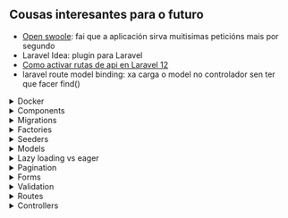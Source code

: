 ## Cousas interesantes para o futuro
* [Open swoole](https://www.youtube.com/watch?v=nGJOOS1Zd9Q&ab_channel=ThePrimeTime): fai que a aplicación sirva muitisimas peticións mais por segundo
* Laravel Idea: plugin para Laravel
* [Como activar rutas de api en Laravel 12](https://laracasts.com/discuss/channels/laravel/routesapiphp-removed-in-laravel-12-use-web-or-restore-it)
* laravel route model binding: xa carga o model no controlador sen ter que facer find()

<details>
<summary>Docker</summary>

# Docker
Me cago en dios para levantar esto.
* Esta usando php artisan serve para o servidor
  * Levantao ao levantar o docker porque llo puxen no Dockerfile

## Que facer todos os dias ao arrancar
1. Ir ao docker desktop e borrar os contenedores
2. Arrancalos e build
````shell
docker compose up -d --build
````

Igual tarda un pouco en arrancar a laravel_app, pero o final vai.

## Crear o proxecto de 0
1. Crear `docker-compose.yml`, con php e laravel, mysql e phpmyadmin:
````yaml
version: '3.8'

services:
  app:
    build:
      context: .
      dockerfile: Dockerfile
    container_name: laravel_app
    working_dir: /var/www
    volumes:
      - ./laravel-app:/var/www
    ports:
      - "8000:8000"
    depends_on:
      - mysql
    networks:
      - laravel

  mysql:
    image: mysql:8.0
    container_name: laravel_mysql
    restart: always
    environment:
      MYSQL_ROOT_PASSWORD: root
      MYSQL_DATABASE: laravel
      MYSQL_USER: laravel
      MYSQL_PASSWORD: secret
    ports:
      - "3306:3306"
    volumes:
      - db_data:/var/lib/mysql
    networks:
      - laravel

  phpmyadmin:
    image: phpmyadmin/phpmyadmin
    container_name: laravel_phpmyadmin
    environment:
      PMA_HOST: mysql
      MYSQL_ROOT_PASSWORD: root
    ports:
      - "8080:80"
    networks:
      - laravel

volumes:
  db_data:

networks:
  laravel:
````

2. Creamos a carpeta do proyecto laravel con:
````shell
docker run --rm -v [rutaAbsolutaDoDirectorioCoDockerCompose][/carpetaNovaProxectoLaravel]:/app composer create-project laravel/laravel .
````

3. DockerFile
````dockerfile
FROM php:8.2-cli

# Install system dependencies and extensions
RUN apt-get update && apt-get install -y \
    unzip \
    zip \
    git \
    curl \
    libzip-dev \
    && docker-php-ext-install zip pdo_mysql

# Install Composer
COPY --from=composer:latest /usr/bin/composer /usr/bin/composer

WORKDIR /var/www

# Start the Laravel dev server
CMD ["sh", "-c", "composer install && php artisan serve --host=0.0.0.0 --port=8000"]
````

4. Modificar o `.env` para poñer a conexion a bd
````dotenv
DB_CONNECTION=mysql
DB_HOST=mysql
DB_PORT=3306
DB_DATABASE=laravel
DB_USERNAME=laravel
DB_PASSWORD=secret
````

5. Facer a build e iniciar
````shell
docker-compose up --build -d
````
6. AH si e facer as migracións da bd pa ter usuarios sessions e asi:
````shell
docker exec -it laravel_app bash
cd /var/www
php artisan migrate
````
</details>


<details>
<summary>Components</summary>

# Components
Son a mellor forma de reutilizar codigo nas vistas, pequenos trozos de html
que se incluen en outras vistas, podendolle pasar datos.

## Como crealos e chamalos
Creanse en `resources/views/components` e chamanse dende outra vista facendo:
````html
<x-nomeFicheiroComponente ></x-x-nomeFicheiroComponente>
````

## Pasar datos
Hai tipos de datos que lle pasamos aos componentes
* Atributos: todos os atributos html que se queren añadir ao componente. Accedese a eles con `$attributes`
* Slots: os elementos que van ir dentro do componente. Podese acceder:
  * Mediante a variable `$slot`, que pilla todo o contido interior non nomeado
  * Named slots, ponselle un nome a ese contido
* Propiedades: sirven como os argumentos de unha función, son iguales aos atributos,
solo que no valor podeselle poñer logica de php.

#### Ejemplo:
O componente
````injectablephp
@props([
    'active' => false
])

<a
   class="{{ $active ? "bg-gray-900 text-white" : "text-gray-300 hover:bg-gray-700 hover:text-white"}} rounded-md px-3 py-2 text-sm font-medium"
   aria-current="{{ $active ? "true" : "false" }}"
    {{ $attributes }}
>
    {{ $slot }}
</a>
````
Usalo:
````injectablephp
<x-nav-link href="/" :active="request()->is('/')">Dashboard</x-nav-link>
````
</details>

<details>
<summary>Migrations</summary>

# Migracions
Son archivos para interactuar coa estructura da base de datos, tablas, columnas...
* Ubicanse en `database/migrations`

### Crear unha migración
1. Podese crear a man pero recomendase usar o comando:
````shell
php artisan make:migration
````
2. Crearanos o archivo con duas funcions, unha para facer a migración e outra para revertila en caso de ser necesario
   * Neste caso crea a tabla job_listing
````php
<?php

use Illuminate\Database\Migrations\Migration;
use Illuminate\Database\Schema\Blueprint;
use Illuminate\Support\Facades\Schema;

return new class extends Migration
{
    /**
     * Run the migrations.
     */
    public function up(): void
    {
        Schema::create('job_listing', function (Blueprint $table) {
            $table->id();
            $table->string('name')->unique();
            $table->float('salary');
            $table->timestamps();
        });
    }

    /**
     * Reverse the migrations.
     */
    public function down(): void
    {
        Schema::dropIfExists('job_listing');
    }
};
````

### Ejecutar migracions
Por muitas que creemos se non as ejecutamos non van facer nada, para ejecutalas:

#### Todas
````shell
php artisan migrate
````
#### Unha en concreto
````shell
php artisan migrate --path --path=database/migrations/2024_04_25_123456_create_jobs_table.php
````
#### Borrar todo e facer as migracions de 0
````shell
php artisan migrate:fresh
````
#### Facer rollback de migracions
Suponse que solo vai afectar as tablas afectadas polas últimas migracions (e borra datos)
````shell
php artisan migrate:rollback
````
Se solo queremos que afecte en concreto as tablas das `2 ultimas`:
````shell
php artisan migrate:rollback --step=2
```` 

</details>

<details>
<summary>Factories</summary>

# Factories
EXTENDER MAIS A INVESTIGACIÓN EN ESTO

Valen para crear instancias de objetos con datos falsos, moi utiles para
test sobretodo ou facer un seed da base de datos.

## Creación
1. Crear unha factory para o modelo Post
````shell
php artisan make:factory PostFactory --model=Post
````
2. Indicar os datos a generar:
````php
class PostFactory extends Factory
{
    /**
     * Define the model's default state.
     *
     * @return array<string, mixed>
     */
    public function definition(): array
    {
        return [
            'name' => fake()->title,
            'content' => fake()->sentence(),
            'user_id' => User::inRandomOrder()->first()?->id
        ];
    }
}
````

## Uso
Para por ejemplo crear na bd 50 Posts con datos falsos:
````php
Post::factory(50)->create();
````

</details>

<details>
<summary>Seeders</summary>

# Seeders
Gardanse en `database/seeders`.

Basicamente, son clases que nos sirven para poblar a base de datos. Podemos usar clases
genericas que poblen toda a base de datos(`DatabaseSeeder.php`), ou chamar a unha personalizada
que solo meta datos en certas tablas que nos digamos.

Esto combinado cos factories, fai que poblar a base de datos sexa unha chorrada, porque chamamos
aos factories das clases dentro do seeder e xa fan todo. Tamen podemos chamar a outros seeders.

## Seeders personalizados
Podemos crear seeders personalizados que solo metan datos en x tablas, xa sexa por manter
o codigo mais ordenado, para un test en concreto, modelo en concreto...

1. Facer a clase
````shell
php artisan make:seeder
````
2. Modificala, nesta por ejemplo chamase ao factory de Job e Employee
````php
class JobEmployeeSeeder extends Seeder
{
    /**
     * Run the database seeds.
     */
    public function run(): void
    {
        Employee::factory(30)->create();
        Job::factory(200)->create();
    }
}
````

4. Ahora podemos:
* Chamala dende outros seeders, por ejemplo dende `DatabaseSeeder.php`:
````php
class DatabaseSeeder extends Seeder
{
    /**
     * Seed the application's database.
     */
    public function run(): void
    {
        User::factory(10)->create();

        $this->call(JobEmployeeSeeder::class); //chamamos ao seeder
    }
}
````
* Usala directamente para facer ese seed:
````shell
php artisan db:seed --class=JobEmployeeSeeder
````

## Migracións con seed
Despois de facer unha migración, podemoslle indicar que faga o seed da base de datos.
Ej. migración fresh que fai seed despois de crear toda a estructura
````shell
php artisan migrate:fresh --seed
````
Tamen podemos facer a migración con un seeder en concreto:
````shell
php artisan migrate:fresh --seed --seeder=YourCustomSeeder

````


</details>

<details>
<summary>Models</summary>

# Models
Un modelo non é mais que unha clase que representa unha tabla da base
de datos. Podense establecer relacións entre modelos e facer consultas
sen escribir nada de sql, cousa que para facer CRUDs fai que se fagan
nunha patada.

## Creación
Para crear o modelo podemos usar o comando de artisan, e ademais indicamos
que tamen cree a migración e o factory correspondiente (`-mf`):
````shell
php artisan make:model -mf Proba
````

Exemplo de un modelo que:
* usa o trait de HasFactory para poder usar a factoria
* gardase na tabla `job_listing`
* ten 2 atributos que se poden asignar masivamente ('name','salary')
* ten unha relación `Job N:1 Employee `
````php
class Job extends Model
{
    use HasFactory;

    protected $table = 'job_listing';
    protected $fillable = [
        'name',
        'salary'
    ];

    public function employee(){
        return $this->belongsTo(Employee::class,'idEmployee');
    }
}
````

## Tabla
Para indicar un nombre de tabla distinto, indicase no modelo o atributo `table`.
````php
protected $table = 'job_listing';
````

## Atributos
### Fillable
Para indicar os atributos se poden asignar de forma masiva (usando `create`)
hai que indicalos no atributo `fillable`:
````php
protected $fillable = [
    'name',
    'salary'
];
````
De esta maneira, os atributos que non estean indicados en fillable non se gardarán
ao usar create.
Ej.:
````php
Job::create([
    'name' => 'Jorge',
    'salary' => 5000,
    'isAdmin' => true //este valor non se vai gardar
]);
````
### Guarded
Por outro lado, guarded fai todo o contrario que fillable. Permitiran gardarse todas
os atributos do modelo menos os indicados en guarded:
````php
protected $guarded = [];
````
Neste caso permitiran gardarse todos os atributos do modelo.

## Soft delete
Se queremos que o modelo non se borre realmente da bd ao facer `->delete()` senon que teña un campo
que indique a fecha na que se borrou:
1. Use `SoftDelete` no modelo.
````php
class Post extends Model
{
    use SoftDeletes;
````
2. Na migración da tabla, añadir un campo `->softDeletes()`:
````php
Schema::table('posts', function (Blueprint $table) {
    $table->softDeletes();
});
````

### Como funcionará
````php
$post->delete(); // Sets deleted_at timestamp
Post::all(); // Only where deleted_at IS NULL
Post::withTrashed()->get(); //Include soft-deleted records
Post::onlyTrashed()->get(); //Get only soft-deleted records
$post->restore(); //Restore a soft-deleted record
$post->forceDelete(); //Permanently delete
$post->trashed() //know if a post is softdeleted
````

### Soft delete en relacións
Para que nos dea unha relación que esta soft deleted, hai que indicalo con `withTrashed`:
````php
$user->posts()->withTrashed()->get();
````

Para facer soft deletes ou recuperar tamen das relacións `belongsToMany`:
````php
class User extends Model
{
    use SoftDeletes;

    protected static function booted()
    {
        static::deleting(function ($user) {
            if (! $user->isForceDeleting()) {
                $user->posts()->delete();
            }
        });

        static::restoring(function ($user) {
            $user->posts()->withTrashed()->restore();
        });
    }

    public function posts()
    {
        return $this->hasMany(Post::class);
    }
}
````

## Relacions
Para acceder aos datos dunha relación, crearemos funcions que se chamen igual
que o modelo ao que fai referencia a fk, e que devolverán unha objeto de relación.

Ao crear esta función, poderemos acceder a ela de duas maneiras:
* Property style access(`$job->employee`): que nos vai devolver o objeto Employee da 
relacion
* Method access(`$job->employee()`): vainos devolver o objeto de relación, no cal podemos
aplicar mais funcions de consulta.

### belongsTo (N:1)
Cando se usa na función de un modelo, indica que o modelo é o que ten a fk da relación.

Neste caso, un job terá un employee, e a función solo devolvera un objeto Employee.

````php
public function employee(){
    return $this->belongsTo(Employee::class,'idEmployee');
}
````
* `idEmployee`: indica o nome da fk na tabla jobs (opcional, necesario se indicamos
un nombre de columna non convencional como en este caso)

### hasMany (1:N)
O modelo que a usa NON ten a fk da relación. Vai devolver unha collection de
objetos da clase indicada.

Neste caso un Employee ten multiples Jobs (1:N).
````php
public function jobs(){
    return $this->hasMany(Job::class,'idEmployee');
}
````
* `idEmployee`: indica o nome da columna da tabla jobs que fai referencia a fk de
employes

### belongsToMany (N:N)
Relación na que ambas partes teñen multiples relacións entre elas, usando unha taboa
de relación.

Migración da taboa de relación:
````php
Schema::create('post_tag', function (Blueprint $table) {
    $table->id();
    $table->foreignIdFor(\App\Models\Post::class,'postId')->constrained()
        ->cascadeOnDelete();
    $table->foreignIdFor(\App\Models\Tag::class,'tagId')->constrained()
        ->cascadeOnDelete();
    $table->timestamps();
});
````

Exemplo do metodo dende Post:
````php
public function tags(){
    return $this->belongsToMany(Tag::class, 'post_tag', 'postId', 'tagId');
}
````
Todos estes parametros son necesarios solo se puxemos nomes fora do estantar
* `post_tag`: nome da taboa de relación
* `postId`: nome da columna da tabla de relación que fai referencia a fk do modelo
que no que se esta definindo a función (Post en este caso)
* `tagId`: nome da columna da tabla de relación que fai referencia a fk do modelo da
outra parte da relación (Tag en este caso)
</details>

<details>
<summary>Lazy loading vs eager</summary>

# Lazy loading vs eager
Son maneiras de cargar os datos das relacións no noso programa
* `lazy`(defecto): carganse os datos (faise outra query) solo cando se quere acceder a relación
* `eager`: carganse os datos tanto do modelo como das relacións indicadas todos xuntos

## Lazy
Se non se indica, as relacións cargaranse como lazy.
````php
$job->employee //farase unha query para coller a info da tag
````
## Eager
Cargaranse os datos das relacións indicadas xunto cos modelos:
````php
$jobs = Job::with('employee')->get();
foreach ($jobs as $job) {
    echo $job->employer->name; //non fai mais queries
}
````
Tamen se pode indicar de cargar a relación despois de facer a query:
````php
$jobs = Job::all();
$jobs->load('employer');
````
E se queremos cargar as nested relations tamen podemos, por ejemplo, de cada Employee
tamen cargar o address:
````php
$jobs = Job::with('employee.address')->get();
````

### Cargar todas as relacións
Podemos cargar todas as relacións sen indicar o nome de cada unha con:
````php
$employees = Employee::all()->withRelationshipAutoloading();
````
E se nin siquiera queremos poñer eso, senon que sea o defecto da nosa aplicación
(NON RECOMENDADO) en `AppServiceProvider`:
````php
public function boot(): void
{
    Model::automaticallyEagerLoadRelationships();
}
````


## n+1 query problem
É un problema que ocurre cando cargamos as relacións de maneira `lazy`, é dicir, que
non van estar dispoñibles os datos ata que queremos acceder a eles, momento no que
se fai unha query a bd para obtelos. De ahí o nome n+1, xa que facemos a query para
obter o objeto, e unha query para cada relación.

Ejemplo, por cada Employee, fai unha query para buscar os Job:
````php
$employees = Employee::all();
$employees->each(function ($e){
    $jobs = $e->jobs;
});
````

Para que esto non pase, usaremos o loading `eager`.

### Configurar para que lance error cando se faga lazy loading
En `AppServiceProvider`:
````php
public function boot(): void
{
    Model::preventLazyLoading();
}
````

</details>

<details>
<summary>Pagination</summary>

# Pagination
Se non queremos cargar todos os datos xuntos (recomendado) teremos que usar paginación,
que basicamente aplica un limit con un offset a query.

Ejemplo basico
1. Aplicar paginación na consulta, neste caso de 4 en catro:
````php
$jobs = Job::with('employee')->paginate(4);
````
2. Mostrar os botons para ir a siguiente pagina na vista:
````php
{{ $jobs->links() }}
````

## Formas de paginación
Hai basicamente 3 formas distintas de paginación:
* `paginate()`: a mais costosa en terminos de eficiencia, pero indica o numero de paginas
e podense mover entre as paginas.
* `simplePaginate()`: mais eficiente que paginate xa que non fai un count de todos os resultados.
Solo mostra os botons de atras e siguiente.
* `cursorPaginate()`: a mais eficiente, xa que usa cursores e non OFFSET. Usado en grandes
cantidades de datos que se teñen que actualizar frecuentemente.

❗ Diferencia importante cursorPaginate. En vez de pasar o numero de pagina por a url (`/posts?page=7`)
pasa un cursor(`/posts?cursor=eyJqb2JfbGlzdGluZy5pZCI6NCwiX3BvaW50c1RvTmV4dEl0ZW1zIjp0cnVlfQ`), que é o pointer en base64 ao ultimo item da pagina actual. Con esto, laravel
sabe dende que item seguir a siguiente pagina, ainda que se añadan mais items a tabla non vai
afectar, cousa que si pasa con paginate e simplePaginate, xa que usan offset.

### Paginate
É o mais lento, pero o mais completo en terminos de usabilidad. Mostra a cantidad de 
resultados e permite navegar mediante o  numero de pagina.
````php
$jobs = Job::with('employee')->paginate(4);
````
### SimplePaginate
Igual que paginate, pero mais eficiente, xa que non fai un count dos resultados.
Permite navegar con botons de atras e adiante.
````php
$jobs = Job::simplePaginate(2);
````

### CursorPaginate
A mais eficiente e robusta, perfecta para aplicacións con scroll infinito ou apis.
Como xa expliquei arriba, usa cursor en vez de offset.

⚠️Os datos da consulta deben de estar ordenador por un campo UNICO e indexado(id por ejemplo),
xa que senon non sabería dende que item seguir na siguiente pagina.

Puntos bos✔️:
* A mais rapida
* Robusta, a paginacion non cambia ainda que se inserten ou borren elementos da tabla.

Contras❌:
* Non se pode acceder a url facilmente, hai que pasar na resposta tanto o siguiente
como o anterior cursor.

Uso:
````php
$jobs = Job::cursorPaginate(2); //pagina de 2 en 2
````

#### Ejemplo de api
Devolve a resposta xunto co anterior e siguiente cursor (null se non hai mais).

Atención ao detalle de por que campos ordena, created_at e id. Non podería ordenar solo
por o campo created_at, xa que pode haber varios registros co mismo valor. Por eso
despois tamen ordena por o id, un campo unico e indexado.
````php
use App\Models\Post;
use Illuminate\Http\Request;

public function index(Request $request)
{
    $posts = Post::orderBy('created_at', 'desc')
                 ->orderBy('id', 'desc')
                 ->cursorPaginate(20);

    return response()->json([
        'data' => $posts->items(),
        'next_cursor' => $posts->nextCursor()?->encode(), // Nullable safe operator
        'prev_cursor' => $posts->previousCursor()?->encode(),
    ]);
}
````
Para entendelo en profundidad. Vamonos poñer no caso que estamos na pagina 3, e o ultimo
item ten o id `123` e fui creado `2025-04-30T10:00:00`:

1. Laravel creará o cursor en base64 a partir do json con estes dous datos:
````json
{
  "created_at": "2025-04-30T10:00:00",
  "id": 123
}
````
2. O que nos daría un cursor:
````php
eyJjcmVhdGVkX2F0IjoiMjAyNS0wNC0zMFQxMDowMDowMCIsImlkIjoxMjN9
````
3. Con ese cursor, ao pasar a pagina 4 fará a siguiente query:
````sql
SELECT * FROM posts
WHERE
    (created_at < '2025-04-30 10:00:00')
   OR (
        created_at = '2025-04-30 10:00:00'
        AND id < 123
    )
ORDER BY created_at DESC, id DESC
LIMIT 21;
````
O where pode parecer algo raro, xa que parece que o OR fai cortocircuito en sql, pero non,
ambas condicions son evaluadas. Ainda así, a logica é a misma, xa que se o created_at
é menor que a fecha do cursor, a segunda condición xa non vai importar, xa que a primeira
true, polo que a fila vaise incluir nos resultados.
Asi que: 
1. Comproba que a fecha sea mais antigua que a do cursor
2. SOLO IMPORTA SE A PRIMEIRA NON SE CUMPLE. Comproba que a fecha sexa igual que a do
cursor, pero o id sexa menor. De esta maneira se hai filas coa misma fecha, incluense
igualmente se o id é menor.

## Uso da paginación en vistas
É moi sencillo, simplemente na vista poñemos:
````php
<div>{{ $jobs->links() }}</div>
````

Laravel por defecto pensará que estamos usando tailwind, asi que se o estamos facendo
xa se vai ver ben de por si os enlaces. Se queremos modificar a forma na que se ven,
hai que facer cambios.

### Personalizar vista de paginación
Para personalizar como se ve a paginación, non podemos facelo directamente, xa que as
vistas de como se ve están en vendor, na carpeta de dependecias de composer, asi que
primeiro hai que facer unha copia da vista de paginación a nosa carpeta publica e 
despois moidicala.

1. Copiar as vistas de paginación:
````shell
php artisan vendor:publish
````
![que seleccionar](imagenesApuntes/img.png)
2. Se imos usar tailwind, podemos deixar solo `tailwind.blade.php` e borrar o resto,
xa que se despois cambiamos por ejemplo por boostrap e non temos as vistas en resources,
simplemente vai mirar na carpeta vendor por elas.
3. Modificamos a vista `tailwind.blade.php` (neste caso) e xa veremos os cambios.
4. (Opcional). Se queremos cambiar para que use por defecto a vista de boostrap5 por ejemplo,
modificaremos `AppServiceProvider`:
````php
public function boot(): void
{
    Paginator::useBootstrapFive();
}
````
</details>

<details>
<summary>Forms</summary>

# Forms
## CSRF
CSRF (Cross Site Request Forgery) é un tipo de ataque no que unha pagina maliciosa
fai un post dende o navegador de un usuario coa sesion iniciada na nosa pagina. 

Poñamos o caso no que un usuario inicia sesion no seu banco, crease a cookie de session non?
Ahora imaginate que entra nunha web maliciosa que fai un post para cambiar a contraseña a ese
mismo banco, de normal non podería xa que tería que iniciar sesion, pero ao existir a cookie
no navegador da victima a aplicación pensa que esta autenticado, e deixalle cambiar a cookie.

### @csfr
Solucionar esto en laravel é moi facil, dentro de cada formulario poremos `@csrf`:
````php
<form method="post" action="/jobs">
        @csrf
````

O que fai esto é crear un campo hidden con un token unico, o cal se enviará xunto co resto de
campos ao POST. Este token crease como atributo dentro da sesion do usuario, e se o token enviado no POST
non coincide laravel devolve un `419`;

</details>

<details>
<summary>Validation</summary>

# Validation
En laravel é moi simple validar formularios e mostrar os errores. Usaremos o metodo validate, ao cal lle 
pasaremos asociativo con atributo => validacions. Se a request non pasa a validación, laravel fai un redirect
back, facendo que:
* o old input sea flasheado na session
* teñamos os errores disponibles en `$errors`

Ejemplo de unha validación simple:
1. No controlador, usaremos `request()->validate` para validar os campos. 
   - Se todo valida, devolvenos un array asociativo co nome do campo e o valor do formulario.
   - Se falla, fai redirect back flasheando a old data na session e pasando os `$errors` a vista.

````php
Route::post('/jobs',function (){
    $validated = request()->validate([
        'name' => ['required', 'min:3'],
        'salary' => ['numeric']
    ]);

    Job::create($validated);

    return redirect('/');
});
````
2. Na vista, despois podemos usar a variable `$errors` directamente (esta sempre dispoñible) para mostrar os errores e 
`old()` para coller os datos antiguos da session.
````php
<div class="mt-10 grid grid-cols-1 gap-x-6 gap-y-8 sm:grid-cols-6">
    <div class="sm:col-span-4">
        <label for="name" class="block text-sm/6 font-medium text-gray-900">Job Name</label>
        <div class="mt-2">
            <div class="flex items-center rounded-md bg-white pl-3 outline-1 -outline-offset-1 outline-gray-300 focus-within:outline-2 focus-within:-outline-offset-2 focus-within:outline-indigo-600">
                <input type="text" value="{{ old('name') }}" name="name" id="name" class="block min-w-0 grow py-1.5 pr-3 pl-1 text-base text-gray-900 placeholder:text-gray-400 focus:outline-none sm:text-sm/6" placeholder="Plumber">
            </div>
        </div>
        @error('name')
            <x-error>{{ $message }}</x-error>
        @enderror
    </div>
</div>
````

## FormRequest personalizados
Podemos crear os nosos Request personalizados, os cales se lle pasarán como argumento ao controlador en vez de o Request
normal.

Con esto, a parte de moita mais reusabilida das reglas de validación, xa nin siquiera teremos que facer o validate dentro
do controlador, laravel faino automaticamente antes de que a request chegue a el:
````php
Route::post('/jobs', function (StoreJobRequest $request) { //se a validacion falla non se executa o controller
    Job::create($request->validated()); //collemos todos os parametros validados
    return redirect('/')->with('success', 'Job created!');
});
````

### Creación
Para crear un novo FormRequest:

1. Creamolo con artisan:
````shell
php artisan make:request StoreJobRequest
````
### Authorize
Donde se inclue a logica que indica que o usuario ten permiso para realizar esa acción ou non. No caso de devolver
false devolvería unha resposta con codigo:
* `403` Forbidden: se esta logueado pero non ten permisos. Ten sentido que por defecto sempre devolva esta e non un
401 Unauthorized(necesitas estar logueado) porque a ruta xa debería ter un middleware que checkeara que esta logueado
antes de chegar ao controlador e ejecutar o FormRequest

Se queremos, podemos cambiar o funcionamiento por defecto facendo Override de `failedAuthorization()`:
````php
protected function failedAuthorization()
{
    throw new AuthorizationException('Son un mensaje meu, tes que estar logueado!!', 401);
}
````

### Rules
Donde se indican as reglas de validación:
````php
public function rules(): array
{
    return [
        'name' => ["required","string","min:3","unique:job_listing,name"],
        "salary" => ["nullable","numeric"]
    ];
}
````
#### Validar custom objects ou arrays
````php
public function rules()
{
    return [
        'items' => 'required|array',
        'items.*.name' => 'required|string',
        'items.*.price' => 'required|numeric|min:0',
    ];
}
````

### PrepareForValidation
Se queremos cambiar os atributos antes de facer a validación, faremolo aquí:
````php
protected function prepareForValidation()
{
    $this->merge([
        'salary' => str_replace(',', '', $this->salary),
    ]);
}
````

## Ciclo de vida das validacions
Para entender ben as validacións, vou explicar ben o ciclo de vida, diferenciando tamen as validacións por api e por web,
as cales devolveran un json ou un redirect back cos errores respectivamente automaticamente gracias ao Handler.

1. Dentro do noso objeto request `StoreJobRequest` teremos as reglas de validación:
````php
class StoreJobRequest extends FormRequest
{
    public function rules()
    {
        return [
            'name' => ['required', 'min:3'],
            'salary' => ['nullable', 'numeric'],
        ];
    }

    public function authorize()
    {
        return true;
    }
}
````
2. Se as validacions fallan, laravel chama ao metodo `failedValidation()`, o cal lanza unha `ValidationException`.
   - podese sobreescribir o metodo failedValidation para cambiar o comportamento
3. Esta excepcion é recollida polo `Handler.php`, o cal comproba se a request espera un json para automaticamente
elegir se facer un redirect back ou mandar un json cos errores.
````php
if ($request->expectsJson()) {
    return $this->invalidJson($request, $exception);
} else {
    return redirect()->back()->withErrors(...)->withInput();
}
````
4. No caso de esperar un json, ejecutase o metodo `invalidJson()`:
````php
protected function invalidJson($request, ValidationException $exception)
{
    return response()->json([
        'message' => $exception->getMessage(),
        'errors' => $exception->errors(),
    ], $exception->status);
}
````

### Que nos permite este comportamento
Que esto funcione así, permitenos usar o mismo objeto Request tanto para a api como para web, tendo solo que escribir
as reglas de validación 1 vez, xestionando o tipo de resposta automaticamente.

`web.php`:
````php
Route::view('/jobs/create', 'jobs.create');
Route::post('/jobs', function (StoreJobRequest $request) {
    Job::create($request->validated());
    return redirect('/')->with('success', 'Job created!');
});
````
`api.php`:
````php
Route::post('/jobs', function (StoreJobRequest $request) {
    $job = Job::create($request->validated());
    return response()->json(['job' => $job], 201);
});
````

</details>

<details>
<summary>Routes</summary>

# Routes
Para ver todas as rutas da aplicación, sen incluir as de vendor:
````shell
php artisan route:list --except-vendor
````

## Route model binding
Se non queremos estar facendo `findOrFail` continuamente nos controladores, podemos facer que se cargue o modelo
automaticamente xa na definición da ruta.

````php
Route::get('/jobs/{job}/edit',function (Job $job){
    return view('jobs.edit',compact('job'));
});
````

Indicar que Laravel ejecuta antes o Model binding que o FormRequest para a validación. Guay!!

Se queremos que o campo polo que busque o modelo na bd non sexa o id, podemos:
1. Indicalo no parametro da ruta:
````php
Route::get('/jobs/{job:name}/edit',function (Job $job){
    return view('jobs.edit',compact('job'));
});
````
2. Indicalo no propio modelo, polo que aplicará a todas as rutas:
````php
public function getRouteKeyName()
{
    return 'name';
}
````

### Customizar o que pasa se non se encontra o resource
Usaremos a funcion missing para indicar que facer (se non queremos o por defecto error 404)
````php
Route::resource('photos', PhotoController::class)
    ->missing(function (Request $request) {
        return Redirect::route('photos.index');
    });
````

</details>


<details>
<summary>Controllers</summary>

# Controllers
Obviamente, non imos poñer toda a logica de cada ruta no arquivo de rutas, para eso creamos controladores,
con funcions que gestionan a logica das rutas.

Para crear un controlador:
````shell
php artisan make:controller
````

## Tipos
Poderemos crear varios tipos:
* **Empty**: crea un controlador vacio
* **Resource**: con todos os metodos necesarios para CRUD
* **Singleton**: igual que resource, pero non pasa o id do modelo a ruta.
* **API**: o mismo que resource, pero sin o `edit` e `create`
* **Invokable**: con un unico metodo `__invoke()`

Ao final solo cambian na cantidad de metodos e nos argumentos que se lle pasan a cada un.

### Empty controller
Creanse manualmente todos os metodos e chamase o controlador como se queira, a pelo:
````php
class JobController extends Controller
{
    public function search($name)
    {
        // Custom logic
    }
}
````
No router:
````php
Route::get('/jobs/search/{name}', [JobController::class, 'search']);
````

### Resource controller
Vai ter todos os metodos necesarios para facer CRUD:
````php
class ExampleController extends Controller
{
    public function index() {}       // GET /resource
    public function create() {}      // GET /resource/create
    public function store(Request $request) {} // POST /resource
    public function show($id) {}     // GET /resource/{id}
    public function edit($id) {}     // GET /resource/{id}/edit
    public function update(Request $request, $id) {} // PUT/PATCH /resource/{id}
    public function destroy($id) {}  // DELETE /resource/{id}
}
````
Ahora para usalo nas rutas, simplemente faremos:
````php
Route::resource('examples', ExampleController::class);
````
Esto vai crear todas as rutas automaticamente cos nomes estandar:

| Verb   | URI                      | Action           | Method      |
| ------ | ------------------------ | ---------------- | ----------- |
| GET    | /examples                | examples.index   | `index()`   |
| GET    | /examples/create         | examples.create  | `create()`  |
| POST   | /examples                | examples.store   | `store()`   |
| GET    | /examples/{example}      | examples.show    | `show()`    |
| GET    | /examples/{example}/edit | examples.edit    | `edit()`    |
| PUT    | /examples/{example}      | examples.update  | `update()`  |
| DELETE | /examples/{example}      | examples.destroy | `destroy()` |

### Excluir rutas
Se non queremos que se creen todas as rutas, podemos excluilas con:
````php
->only(['index']) //solo crea a ruta index
->except(['destroy']); //non crea a ruta da funcion destroy
````
### API controller
Funciona exactamente igual que ResourceController, pero sin os metodos e rutas `create` e `edit`, xa
que a api non os necesita.

Para usalo nas rutas:
````php
Route::apiResource('examples', ExampleApiController::class);
````

### Invokable
Se o controlador solo vai ter un metodo, chamaraselle `__invoke()`:
````php
class ExampleInvokableController extends Controller
{
    public function __invoke(Request $request) {}
}
````

Ahora nas rutas non lle hai que indicar o metodo a ejecutar, laravel xa ejecuta __invoke por defecto:
````php
Route::get('/example', ExampleInvokableController::class);
````

### Singleton
É igual que resources, pero non pasa o id do modelo a ruta, xa que solo pode haber unha ocurrencia.

Por poñer un ejemplo, un usuario ten un `perfil`, non ten sentido a ruta `perfiles/{id}`, tería que ser
directamente `/perfil`. Despois no controlador xa se pilla o perfil a partir do usuario autenticado.

Ejemplo de show:
````php
public function show()
{
    $job = Job::find(1);
    return view('jobs.show',compact('job'));
}
````

#### Uso en rutas
De normal solo se crearán as rutas `show`, `edit`, `update`. Se queremos que tamen se creen as de 
crear e borrar:
* `->creatable()`
* `->destroyable()`
````php
Route::singleton('perfil', PerfilController::class)
    ->creatable()
    ->destroyable();
````

Esto vai crear estas rutas:

| Verb   | URI            | Action         | Controller Method |
| ------ | -------------- | -------------- | ----------------- |
| GET    | /perfil        | perfil.show    | `show()`          |
| GET    | /perfil/create | perfil.create  | `create()`        |
| POST   | /perfil        | perfil.store   | `store()`         |
| GET    | /perfil/edit   | perfil.edit    | `edit()`          |
| DELETE | /perfil        | perfil.destroy | `destroy()`       |

---



</details>